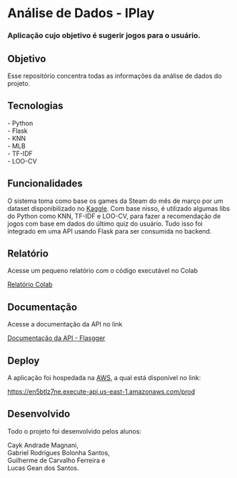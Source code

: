# Análise de Dados - IPlay
### Aplicação cujo objetivo é sugerir jogos para o usuário.

## Objetivo
<p> Esse repositório concentra todas as informações da análise de dados do projeto.  </p>

## Tecnologias
<p> - Python</br>
    - Flask</br>
    - KNN </br>
    - MLB </br>
    - TF-IDF </br>
    - LOO-CV 
</p>

## Funcionalidades
<p>O sistema toma como base os games da Steam do mês de março por um dataset disponibilizado no <a href="https://www.kaggle.com/datasets/artermiloff/steam-games-dataset">Kaggle</a>. Com base nisso, é utilizado algumas libs do Python como KNN, TF-IDF e LOO-CV, para fazer a recomendação de jogos com base em dados do último quiz do usuário. Tudo isso foi integrado em uma API usando Flask para ser consumida no backend.


## Relatório
<p>Acesse um pequeno relatório com o código executável no Colab</p>
<p><a href="https://colab.research.google.com/drive/1kxZXjxsnmyDPDgNTMgyqIvFrAwLtlUd8#scrollTo=abJJM6fKN6l3">Relatório Colab</a></br></p>


## Documentação
<p>Acesse a documentação da API no link</p>
<p><a href="https://en5btlz7ne.execute-api.us-east-1.amazonaws.com/prod/apidocs/">Documentação da API - Flasgger</a></br></p>


## Deploy
A aplicação foi hospedada na <a href="https://aws.amazon.com/pt/">AWS</a>, a qual está disponível no link:

<a href="https://en5btlz7ne.execute-api.us-east-1.amazonaws.com/prod">https://en5btlz7ne.execute-api.us-east-1.amazonaws.com/prod</a>


## Desenvolvido
<p>Todo o projeto foi desenvolvido pelos alunos: </br></p>
<p>Cayk Andrade Magnani,</br>Gabriel Rodrigues Bolonha Santos,</br>Guilherme de Carvalho Ferreira e</br> Lucas Gean dos Santos.</p> 

